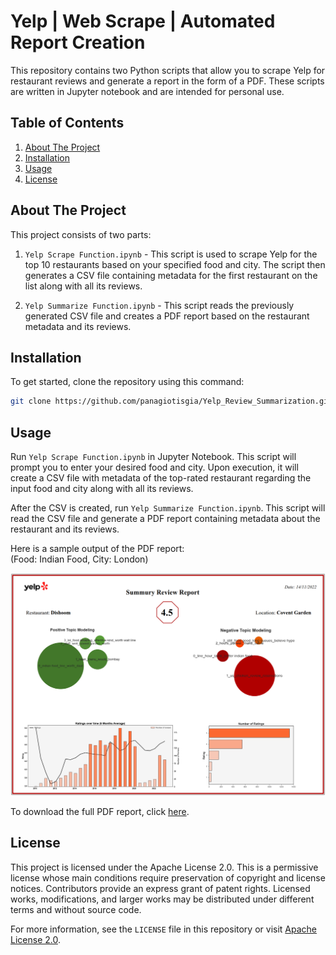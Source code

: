 # Yelp | Web Scrape | Automated Report Creation

This repository contains two Python scripts that allow you to scrape Yelp for restaurant reviews and generate a report in the form of a PDF. These scripts are written in Jupyter notebook and are intended for personal use.

## Table of Contents
1. [About The Project](#about-the-project)
2. [Installation](#installation)
3. [Usage](#usage)
4. [License](#license)


## About The Project
This project consists of two parts:

1. `Yelp Scrape Function.ipynb` - This script is used to scrape Yelp for the top 10 restaurants based on your specified food and city. The script then generates a CSV file containing metadata for the first restaurant on the list along with all its reviews.

2. `Yelp Summarize Function.ipynb` - This script reads the previously generated CSV file and creates a PDF report based on the restaurant metadata and its reviews.

## Installation
To get started, clone the repository using this command:

```bash
git clone https://github.com/panagiotisgia/Yelp_Review_Summarization.git
```
## Usage

Run `Yelp Scrape Function.ipynb` in Jupyter Notebook. This script will prompt you to enter your desired food and city. Upon execution, it will create a CSV file with metadata of the top-rated restaurant regarding the input food and city along with all its reviews.

After the CSV is created, run `Yelp Summarize Function.ipynb`. This script will read the CSV file and generate a PDF report containing metadata about the restaurant and its reviews.

Here is a sample output of the PDF report: <br>
(Food: Indian Food,  City: London)

![Sample Output](images/summary_review_test.png)

To download the full PDF report, click [here](Dishoom_Covent%20Garden_summary_report.pdf).

## License
This project is licensed under the Apache License 2.0. This is a permissive license whose main conditions require preservation of copyright and license notices. Contributors provide an express grant of patent rights. Licensed works, modifications, and larger works may be distributed under different terms and without source code.

For more information, see the `LICENSE` file in this repository or visit [Apache License 2.0](https://www.apache.org/licenses/LICENSE-2.0.html).
